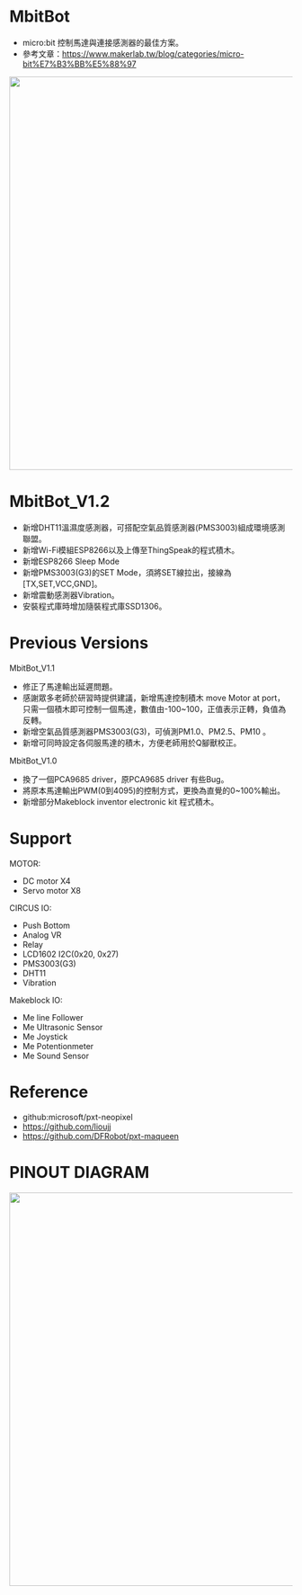 # MbitBot
* micro:bit 控制馬達與連接感測器的最佳方案。
* 參考文章：https://www.makerlab.tw/blog/categories/micro-bit%E7%B3%BB%E5%88%97
<p align="center">
  <img src="https://github.com/YisrealHung/MbitBotT/blob/master/MbitBot.jpg" width="700"/>
</p>

# MbitBot_V1.2
* 新增DHT11溫濕度感測器，可搭配空氣品質感測器(PMS3003)組成環境感測聯盟。
* 新增Wi-Fi模組ESP8266以及上傳至ThingSpeak的程式積木。
* 新增ESP8266 Sleep Mode
* 新增PMS3003(G3)的SET Mode，須將SET線拉出，接線為[TX,SET,VCC,GND]。
* 新增震動感測器Vibration。
* 安裝程式庫時增加隨裝程式庫SSD1306。
  
# Previous Versions
MbitBot_V1.1
* 修正了馬達輸出延遲問題。
* 感謝眾多老師於研習時提供建議，新增馬達控制積木 move Motor at port，
  只需一個積木即可控制一個馬達，數值由-100~100，正值表示正轉，負值為反轉。
* 新增空氣品質感測器PMS3003(G3)，可偵測PM1.0、PM2.5、PM10 。
* 新增可同時設定各伺服馬達的積木，方便老師用於Q腳獸校正。

MbitBot_V1.0
* 換了一個PCA9685 driver，原PCA9685 driver 有些Bug。
* 將原本馬達輸出PWM(0到4095)的控制方式，更換為直覺的0~100%輸出。
* 新增部分Makeblock inventor electronic kit 程式積木。

# Support
MOTOR:
* DC motor X4
* Servo motor X8

CIRCUS IO:
* Push Bottom
* Analog VR
* Relay
* LCD1602 I2C(0x20, 0x27)
* PMS3003(G3)
* DHT11
* Vibration

Makeblock IO:
* Me line Follower
* Me Ultrasonic Sensor
* Me Joystick
* Me Potentionmeter
* Me Sound Sensor

# Reference
* github:microsoft/pxt-neopixel
* https://github.com/lioujj
* https://github.com/DFRobot/pxt-maqueen

# PINOUT DIAGRAM
<p align="center">
  <img src="https://github.com/YisrealHung/MbitBotT/blob/master/MbitBot%20pinout%20diagram.jpg" width="700"/>
</p>
